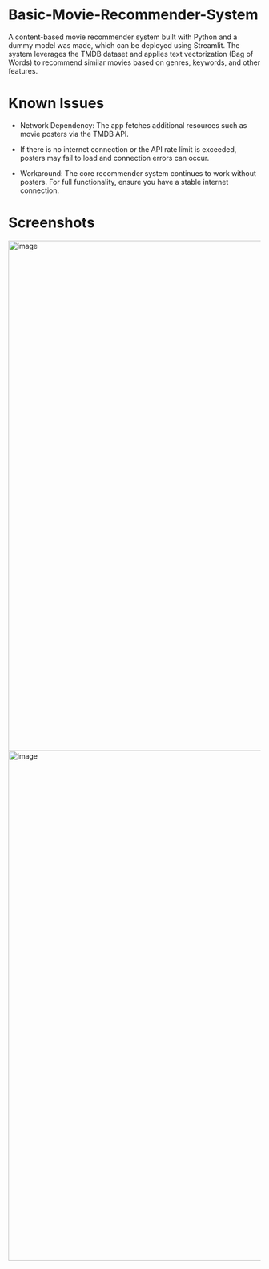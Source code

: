 # Basic-Movie-Recommender-System

A content-based movie recommender system built with Python and a dummy model was made, which can be deployed using Streamlit. The system leverages the TMDB dataset and applies text vectorization (Bag of Words) to recommend similar movies based on genres, keywords, and other features.

# Known Issues

- Network Dependency: The app fetches additional resources such as movie posters via the TMDB API.

- If there is no internet connection or the API rate limit is exceeded, posters may fail to load and connection errors can occur.

- Workaround: The core recommender system continues to work without posters. For full functionality, ensure you have a stable internet connection.

# Screenshots

  <img width="1920" height="1020" alt="image" src="https://github.com/user-attachments/assets/0f577b23-a1d0-4153-8601-75be5fd20a90" />

  <img width="1920" height="1020" alt="image" src="https://github.com/user-attachments/assets/2d8de727-1271-403e-b9df-71630ec4ac4f" />

